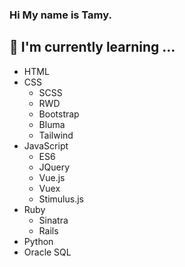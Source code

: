 ### Hi My name is Tamy.

## 📝 I'm currently learning ...
- HTML
- CSS
  - SCSS
  - RWD
  - Bootstrap
  - Bluma
  - Tailwind
- JavaScript
  - ES6
  - JQuery
  - Vue.js
  - Vuex
  - Stimulus.js
- Ruby
  - Sinatra
  - Rails
- Python
- Oracle SQL

<!--
**TamyTsai/TamyTsai** is a ✨ _special_ ✨ repository because its `README.md` (this file) appears on your GitHub profile.

Here are some ideas to get you started:

- 🔭 I’m currently working on ...
- 🌱 I’m currently learning ...
- 👯 I’m looking to collaborate on ...
- 🤔 I’m looking for help with ...
- 💬 Ask me about ...
- 📫 How to reach me: ...
- 😄 Pronouns: ...
- ⚡ Fun fact: ...
-->
